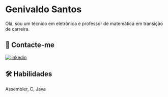# Genivaldo Santos

Olá, sou um técnico em eletrônica e professor de matemática em transição de carreira.

## 🔗 Contacte-me

[![linkedin](https://img.shields.io/badge/linkedin-0A66C2?style=for-the-badge&logo=linkedin&logoColor=white)](https://www.linkedin.com/in/genivaldo-santos)

## 🛠 Habilidades

Assembler, C, Java
